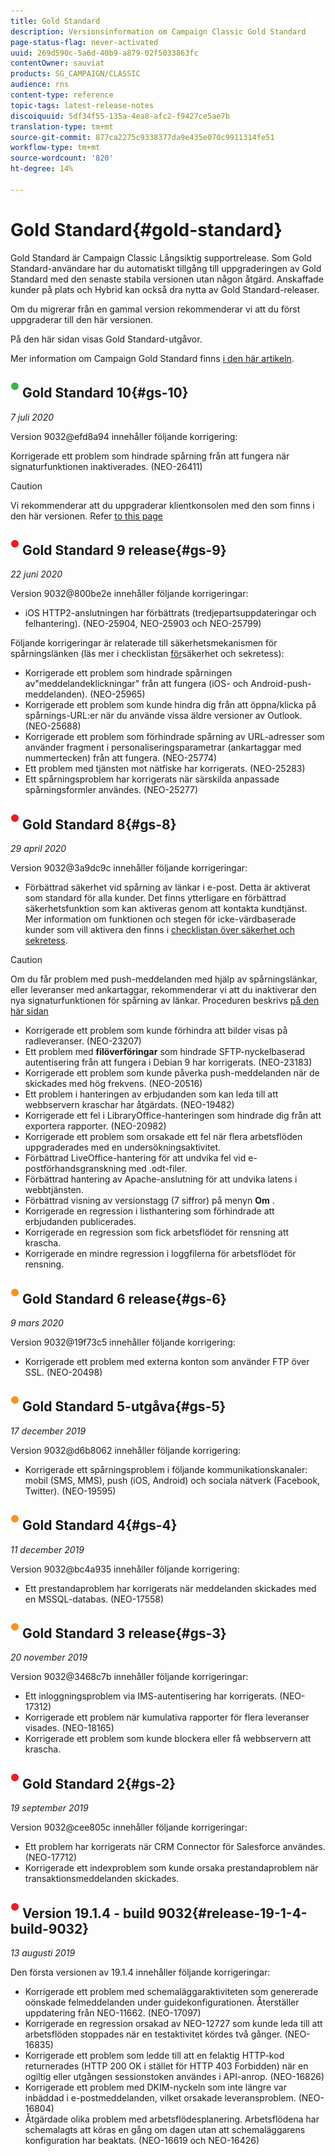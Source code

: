 ```yaml
---
title: Gold Standard
description: Versionsinformation om Campaign Classic Gold Standard
page-status-flag: never-activated
uuid: 269d590c-5a6d-40b9-a879-02f5033863fc
contentOwner: sauviat
products: SG_CAMPAIGN/CLASSIC
audience: rns
content-type: reference
topic-tags: latest-release-notes
discoiquuid: 5df34f55-135a-4ea8-afc2-f9427ce5ae7b
translation-type: tm+mt
source-git-commit: 877ca2275c9338377da9e435e070c9911314fe51
workflow-type: tm+mt
source-wordcount: '820'
ht-degree: 14%

---
```



# Gold Standard{#gold-standard}

Gold Standard är Campaign Classic Långsiktig supportrelease. Som Gold Standard-användare har du automatiskt tillgång till uppgraderingen av Gold Standard med den senaste stabila versionen utan någon åtgärd. Anskaffade kunder på plats och Hybrid kan också dra nytta av Gold Standard-releaser.

Om du migrerar från en gammal version rekommenderar vi att du först uppgraderar till den här versionen.

På den här sidan visas Gold Standard-utgåvor.

Mer information om Campaign Gold Standard finns [i den här artikeln](https://helpx.adobe.com/se/campaign/kb/gold-standard.html).

## ![](assets/do-not-localize/green_2.png) Gold Standard 10{#gs-10}

_7 juli 2020_

Version 9032@efd8a94 innehåller följande korrigering:

Korrigerade ett problem som hindrade spårning från att fungera när signaturfunktionen inaktiverades. (NEO-26411)

>[!CAUTION]
>
>Vi rekommenderar att du uppgraderar klientkonsolen med den som finns i den här versionen. Refer [to this page](../../installation/using/installing-the-client-console.md)

## ![](assets/do-not-localize/red_2.png) Gold Standard 9 release{#gs-9}

_22 juni 2020_

Version 9032@800be2e innehåller följande korrigeringar:

* iOS HTTP2-anslutningen har förbättrats (tredjepartsuppdateringar och felhantering). (NEO-25904, NEO-25903 och NEO-25799)

Följande korrigeringar är relaterade till säkerhetsmekanismen för spårningslänken (läs mer i checklistan [för](https://helpx.adobe.com/campaign/kb/acc-security.html#signature-mechanism)säkerhet och sekretess):

* Korrigerade ett problem som hindrade spårningen av&quot;meddelandeklickningar&quot; från att fungera (iOS- och Android-push-meddelanden). (NEO-25965)
* Korrigerade ett problem som kunde hindra dig från att öppna/klicka på spårnings-URL:er när du använde vissa äldre versioner av Outlook.  (NEO-25688)
* Korrigerade ett problem som förhindrade spårning av URL-adresser som använder fragment i personaliseringsparametrar (ankartaggar med nummertecken) från att fungera. (NEO-25774)
* Ett problem med tjänsten mot nätfiske har korrigerats. (NEO-25283)
* Ett spårningsproblem har korrigerats när särskilda anpassade spårningsformler användes. (NEO-25277)

## ![](assets/do-not-localize/red_2.png) Gold Standard 8{#gs-8}

_29 april 2020_

Version 9032@3a9dc9c innehåller följande korrigeringar:

* Förbättrad säkerhet vid spårning av länkar i e-post. Detta är aktiverat som standard för alla kunder. Det finns ytterligare en förbättrad säkerhetsfunktion som kan aktiveras genom att kontakta kundtjänst. Mer information om funktionen och stegen för icke-värdbaserade kunder som vill aktivera den finns i [checklistan över säkerhet och sekretess](https://helpx.adobe.com/campaign/kb/acc-security.html#signature-mechanism).

>[!CAUTION]
>
>Om du får problem med push-meddelanden med hjälp av spårningslänkar, eller leveranser med ankartaggar, rekommenderar vi att du inaktiverar den nya signaturfunktionen för spårning av länkar. Proceduren beskrivs [på den här sidan](https://helpx.adobe.com/campaign/kb/acc-security.html#signature-mechanism)

* Korrigerade ett problem som kunde förhindra att bilder visas på radleveranser. (NEO-23207)
* Ett problem med **filöverföringar** som hindrade SFTP-nyckelbaserad autentisering från att fungera i Debian 9 har korrigerats. (NEO-23183)
* Korrigerade ett problem som kunde påverka push-meddelanden när de skickades med hög frekvens. (NEO-20516)
* Ett problem i hanteringen av erbjudanden som kan leda till att webbservern kraschar har åtgärdats. (NEO-19482)
* Korrigerade ett fel i LibraryOffice-hanteringen som hindrade dig från att exportera rapporter. (NEO-20982)
* Korrigerade ett problem som orsakade ett fel när flera arbetsflöden uppgraderades med en undersökningsaktivitet.
* Förbättrad LiveOffice-hantering för att undvika fel vid e-postförhandsgranskning med .odt-filer.
* Förbättrad hantering av Apache-anslutning för att undvika latens i webbtjänsten.
* Förbättrad visning av versionstagg (7 siffror) på menyn **Om** .
* Korrigerade en regression i listhantering som förhindrade att erbjudanden publicerades.
* Korrigerade en regression som fick arbetsflödet för rensning att krascha.
* Korrigerade en mindre regression i loggfilerna för arbetsflödet för rensning.

## ![](assets/do-not-localize/orange_2.png) Gold Standard 6 release{#gs-6}

_9 mars 2020_

Version 9032@19f73c5 innehåller följande korrigering:

* Korrigerade ett problem med externa konton som använder FTP över SSL. (NEO-20498)

## ![](assets/do-not-localize/orange_2.png) Gold Standard 5-utgåva{#gs-5}

_17 december 2019_

Version 9032@d6b8062 innehåller följande korrigering:

* Korrigerade ett spårningsproblem i följande kommunikationskanaler: mobil (SMS, MMS), push (iOS, Android) och sociala nätverk (Facebook, Twitter). (NEO-19595)

## ![](assets/do-not-localize/orange_2.png) Gold Standard 4{#gs-4}

_11 december 2019_

Version 9032@bc4a935 innehåller följande korrigering:

* Ett prestandaproblem har korrigerats när meddelanden skickades med en MSSQL-databas. (NEO-17558)

## ![](assets/do-not-localize/orange_2.png) Gold Standard 3 release{#gs-3}

_20 november 2019_

Version 9032@3468c7b innehåller följande korrigeringar:

* Ett inloggningsproblem via IMS-autentisering har korrigerats. (NEO-17312)
* Korrigerade ett problem när kumulativa rapporter för flera leveranser visades. (NEO-18165)
* Korrigerade ett problem som kunde blockera eller få webbservern att krascha.

## ![](assets/do-not-localize/red_2.png) Gold Standard 2{#gs-2}

_19 september 2019_

Version 9032@cee805c innehåller följande korrigeringar:

* Ett problem har korrigerats när CRM Connector för Salesforce användes. (NEO-17712)
* Korrigerade ett indexproblem som kunde orsaka prestandaproblem när transaktionsmeddelanden skickades.

## ![](assets/do-not-localize/red_2.png) Version 19.1.4 - build 9032{#release-19-1-4-build-9032}

_13 augusti 2019_

Den första versionen av 19.1.4 innehåller följande korrigeringar:

* Korrigerade ett problem med schemaläggaraktiviteten som genererade oönskade felmeddelanden under guidekonfigurationen. Återställer uppdatering från NEO-11662. (NEO-17097)
* Korrigerade en regression orsakad av NEO-12727 som kunde leda till att arbetsflöden stoppades när en testaktivitet kördes två gånger. (NEO-16835)
* Korrigerade ett problem som ledde till att en felaktig HTTP-kod returnerades (HTTP 200 OK i stället för HTTP 403 Forbidden) när en ogiltig eller utgången sessionstoken användes i API-anrop. (NEO-16826)
* Korrigerade ett problem med DKIM-nyckeln som inte längre var inbäddad i e-postmeddelanden, vilket orsakade leveransproblem. (NEO-16804)
* Åtgärdade olika problem med arbetsflödesplanering. Arbetsflödena har schemalagts att köras en gång om dagen utan att schemaläggarens konfiguration har beaktats. (NEO-16619 och NEO-16426)
